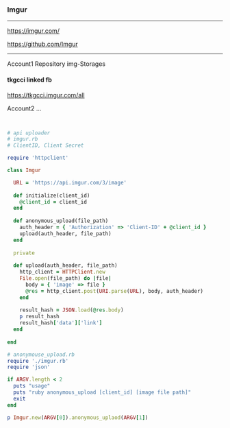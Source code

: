 ### Imgur
---
https://imgur.com/

https://github.com/Imgur

---

Account1 Repository img-Storages
#### tkgcci linked fb
https://tkgcci.imgur.com/all

Account2
...

```

```

```
```

```rb
# api uploader
# imgur.rb
# ClientID, Client Secret 

require 'httpclient'

class Imgur

  URL = 'https://api.imgur.com/3/image'
  
  def initialize(client_id)
    @client_id = client_id
  end
  
  def anonymous_upload(file_path)
    auth_header = { 'Authorization' => 'Client-ID' + @client_id }
    upload(auth_header, file_path)
  end
  
  private
  
  def upload(auth_header, file_path)
    http_client = HTTPClient.new
    File.open(file_path) do |file|
      body = { 'image' => file }
      @res = http_client.post(URI.parse(URL), body, auth_header)
    end
    
    result_hash = JSON.load(@res.body)
    p result_hash
    result_hash['data']['link']
  end
  
end

# anonymouse_upload.rb
require './imgur.rb'
require 'json'

if ARGV.length < 2
  puts "usage"
  puts "ruby anonymous_upload [client_id] [image file path]"
  exit
end

p Imgur.new(ARGV[0]).anonymous_uplaod(ARGV[1])



```
